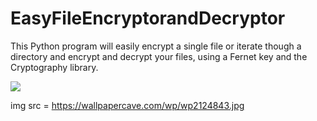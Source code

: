 # EasyFileEncryptorandDecryptor
This Python program will easily encrypt a single file or iterate though a directory and encrypt and decrypt your files, using a Fernet key and the Cryptography library.

![](https://wallpapercave.com/wp/wp2124843.jpg)

img src = https://wallpapercave.com/wp/wp2124843.jpg
